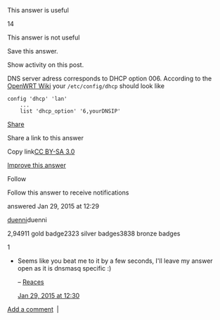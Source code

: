 This answer is useful

14

This answer is not useful

Save this answer.

[](/posts/663367/timeline)

Show activity on this post.

DNS server adress corresponds to DHCP option 006. According to the [OpenWRT Wiki](http://wiki.openwrt.org/doc/uci/dhcp#dhcp_option_example_to_set_an_alternative_default_gateway) your `/etc/config/dhcp` should look like

```
config 'dhcp' 'lan'
    ...
    list 'dhcp_option' '6,yourDNSIP'

```

[Share](/a/663367 "Short permalink to this answer")

Share a link to this answer

Copy link[CC BY-SA 3.0](https://creativecommons.org/licenses/by-sa/3.0/ "The current license for this post: CC BY-SA 3.0")

[Improve this answer](/posts/663367/edit)

Follow

Follow this answer to receive notifications

answered Jan 29, 2015 at 12:29


[duenni](/users/78437/duenni)duenni

2,94911 gold badge2323 silver badges3838 bronze badges

1

*   Seems like you beat me to it by a few seconds, I'll leave my answer open as it is dnsmasq specific :)
    
    – [Reaces](/users/218888/reaces "5,617 reputation")
    
    [Jan 29, 2015 at 12:30](#comment809099_663367)
    

[Add a comment](# "Use comments to ask for more information or suggest improvements. Avoid comments like “+1” or “thanks”.")  | [](# "Expand to show all comments on this post")
